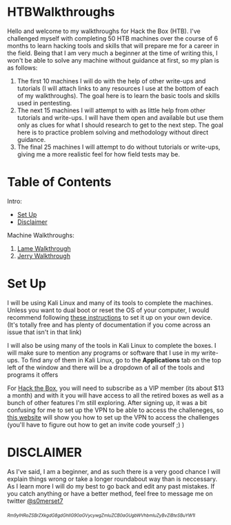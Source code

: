 # HTBWalkthroughs
Hello and welcome to my walkthroughs for Hack the Box (HTB). I've challenged myself with completing 50 HTB machines over the course of 6 months to learn hacking tools and skills that will prepare me for a career in the field. Being that I am very much a beginner at the time of writing this, I won't be able to solve any machine without guidance at first, so my plan is as follows:

1. The first 10 machines I will do with the help of other write-ups and tutorials (I will attach links to any resources I use at the bottom of each of my walkthroughs). The goal here is to learn the basic tools and skills used in pentesting.
2. The next 15 machines I will attempt to with as little help from other tutorials and write-ups. I will have them open and available but use them only as clues for what I should research to get to the next step. The goal here is to practice problem solving and methodology without direct guidance.
3. The final 25 machines I will attempt to do without tutorials or write-ups, giving me a more realistic feel for how field tests may be.

# Table of Contents
Intro:

* [Set Up](https://github.com/s0merset7/HTBWalkthroughs#set-up)
* [Disclaimer](https://github.com/s0merset7/HTBWalkthroughs#disclaimer)

Machine Walkthroughs:

1. [Lame Walkthrough](https://github.com/s0merset7/HTBWalkthroughs/blob/master/HTB%20Lame%20Write-Up.md)
2. [Jerry Walkthrough](https://github.com/s0merset7/HTBWalkthroughs/blob/master/HTB%20Jerry%20Write-Up.md)

# Set Up
I will be using Kali Linux and many of its tools to complete the machines. Unless you want to dual boot or reset the OS of your computer, I would recommend following [these instructions](https://www.nakivo.com/blog/how-to-install-kali-linux-on-virtualbox/) to set it up on your own device. (It's totally free and has plenty of documentation if you come across an issue that isn't in that link)

I will also be using many of the tools in Kali Linux to complete the boxes. I will make sure to mention any programs or software that I use in my write-ups. To find any of them in Kali Linux, go to the **Applications** tab on the top left of the window and there will be a dropdown of all of the tools and programs it offers

For [Hack the Box](https://www.hackthebox.eu/), you will need to subscribe as a VIP member (its about $13 a month) and with it you will have access to all the retired boxes as well as a bunch of other features I'm still exploring. After signing up, it was a bit confusing for me to set up the VPN to be able to access the challeneges, so [this website](https://steemit.com/ethicalhacking/@rahul516/how-to-connect-to-hack-the-box-vpn) will show you how to set up the VPN to access the challenges (you'll have to figure out how to get an invite code yourself ;) )

# DISCLAIMER
As I've said, I am a beginner, and as such there is a very good chance I will explain things wrong or take a longer roundabout way than is neccessary. As I learn more I will do my best to go back and edit any past mistakes. If you catch anything or have a better method, feel free to message me on twitter [@s0merset7](https://twitter.com/s0merset7)


###### <font size="1"> Rm9yIHRoZSBrZXkgdG8gdGhlIG90aGVycywgZmluZCB0aGUgbWVhbmluZyBvZiBteSBuYW1l</font> 
